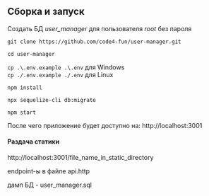 ## Сборка и запуск

Создать БД *user_manager* для пользователя *root* без пароля

`git clone https://github.com/code4-fun/user-manager.git`

`cd user-manager`

`cp .\.env.example .\.env` для Windows  
`cp ./.env.example ./.env` для Linux

`npm install`

`npx sequelize-cli db:migrate`

`npm start`

После чего приложение будет доступно на: http://localhost:3001

#### Раздача статики

http://localhost:3001/file_name_in_static_directory


endpoint-ы в файле api.http

дамп БД - user_manager.sql
